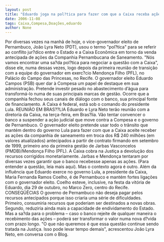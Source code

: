 ```yaml
---
layout: post
title: "Eduardo joga na pol?tica para fazer com que a Caixa receba ações da Compesa"
date: 2006-11-08
tags: Caixa,Compesa,Doações,eduardo
author: None
---
```

Por diversas vezes na manhã de hoje, o vice-governador eleito de Pernambuco, João Lyra Neto (PDT), usou o termo \"pol?tica\" para se referir ao conflito jur?dico entre o Estado e a Caixa Econômica em torno da venda antecipada de ações da Companhia Pernambucana de Saneamento.
\"Nós vamos encontrar uma sa?da pol?tica para negociar a questão com a Caixa\", disse ele, numa dessas vezes, logo depois da primeira reunião de transição com a equipe do governador em exerc?cio Mendonça Filho (PFL), no Palácio do Campo das Princesas, no Recife.
O governador eleito Eduardo Campos (PSB) quer dar à Compesa um papel de destaque em sua administração. Pretende investir pesado no abastecimento d’água para transformá-lo numa de suas principais marcas de gestão.
Ocorre que a companhia fechou seus canais de diálogo com o banco, sua principal fonte de financiamento. A Caixa é federal, está sob o comando do presidente Lula.
REUNIÃO EM BRAS??LIA
Eduardo e Lyra Neto terão reunião com a diretoria da Caixa, na terça-feira, em Bras?lia. Vão tentar convencer o banco a suspender a ação judicial que move contra a Compesa e o governo de Pernambuco.
O governador eleito pretende usar todo o trânsito que mantém dentro do governo Lula para fazer com que a Caixa aceite receber as ações da companhia de saneamento em troca dos R$ 240 milhões (em valores atualizados) antecipados a partir de contrato firmando em setembro de 1999, primeiro ano da primeira gestão de Jarbas Vasconcelos (PMDB)/Mendonça Filho (PFL).
A Caixa cobra na Justiça a devolução dos recursos corrigidos monetariamente. Jarbas e Mendonça tentaram
 por diversas vezes garantir que o banco recebesse apenas as ações.
(Para entender a questão, leia mais aqui).
Mas o contexto agora é outro. Além da influência que Eduardo exerce no governo Lula, a presidente da Caixa, Maria Fernanda Ramos Coelho, é de Pernambuco e mantém fortes ligações com o governador eleito.
Coelho esteve, inclusive, na festa da vitória de Eduardo, dia 29 de outubro, no Marco Zero, centro do Recife.
CONSEQÜÊCIAS
O governo de Pernambuco não deseja pagar pelos recursos antecipados porque isso criaria uma série de dificuldades. 
Primeiro, consumiria recursos que poderiam ser destinados a novas obras. Segundo, reduziria ainda mais a capacidade de endividamento do Estado.
Mas a sa?da para o problema – caso o banco rejeite de qualquer maneira o recebimento das ações – poderá ser transformar o valor numa nova d?vida com prazo longo.
\"O que não queremos é que essa questão continue sendo tratada na Justiça. Isso pode levar tempo demais\", acrescentou João Lyra Neto, em conversa com o Blog. 